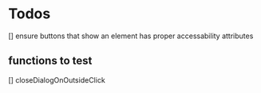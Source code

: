 # Todos

[] ensure buttons that show an element has proper accessability attributes

## functions to test

[] closeDialogOnOutsideClick
